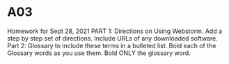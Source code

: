 # A03
Homework for Sept 28, 2021 PART 1: Directions on Using Webstorm.  Add a step by step set of directions. Include URLs of any downloaded software.  Part 2: Glossary to include these terms in a bulleted list.  Bold each of the Glossary words as you use them. Bold ONLY the glossary word.
